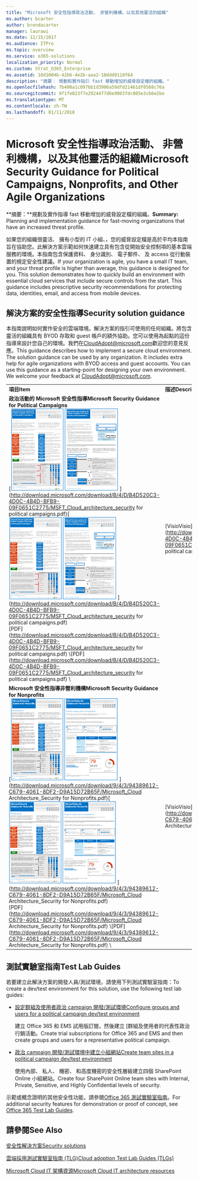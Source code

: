 ```yaml
---
title: "Microsoft 安全性指導政治活動、 非營利機構，以及其他靈活的組織"
ms.author: bcarter
author: brendacarter
manager: laurawi
ms.date: 12/15/2017
ms.audience: ITPro
ms.topic: overview
ms.service: o365-solutions
localization_priority: Normal
ms.custom: Strat_O365_Enterprise
ms.assetid: 10d1004b-42b6-4e2b-aaa2-18ddd9118f64
description: "摘要： 規劃和實作指引 fast 移動增加的威脅設定檔的組織。"
ms.openlocfilehash: 7b400a1c097bb1d3906a59dfd21461df0568c76a
ms.sourcegitcommit: 9f1fe023f7e2924477d6e9003fdc805e3cb6e2be
ms.translationtype: MT
ms.contentlocale: zh-TW
ms.lasthandoff: 01/11/2018
---
```

# <a name="microsoft-security-guidance-for-political-campaigns-nonprofits-and-other-agile-organizations"></a><span data-ttu-id="b77a2-103">Microsoft 安全性指導政治活動、 非營利機構，以及其他靈活的組織</span><span class="sxs-lookup"><span data-stu-id="b77a2-103">Microsoft Security Guidance for Political Campaigns, Nonprofits, and Other Agile Organizations</span></span>

 <span data-ttu-id="b77a2-104">**摘要：**規劃及實作指導 fast 移動增加的威脅設定檔的組織。</span><span class="sxs-lookup"><span data-stu-id="b77a2-104">**Summary:** Planning and implementation guidance for fast-moving organizations that have an increased threat profile.</span></span>
  
<span data-ttu-id="b77a2-p101">如果您的組織很靈活、 擁有小型的 IT 小組、，您的威脅設定檔是高於平均本指南旨在協助您。此解決方案示範如何快速建立具有包含從開始安全控制項的基本雲端服務的環境。本指南包含保護資料、 身分識別、 電子郵件、 及 access 從行動裝置的規定安全性建議。</span><span class="sxs-lookup"><span data-stu-id="b77a2-p101">If your organization is agile, you have a small IT team, and your threat profile is higher than average, this guidance is designed for you. This solution demonstrates how to quickly build an environment with essential cloud services that include secure controls from the start. This guidance includes prescriptive security recommendations for protecting data, identities, email, and access from mobile devices.</span></span>
  
## <a name="security-solution-guidance"></a><span data-ttu-id="b77a2-108">解決方案的安全性指導</span><span class="sxs-lookup"><span data-stu-id="b77a2-108">Security solution guidance</span></span>

<span data-ttu-id="b77a2-p102">本指南說明如何實作安全的雲端環境。解決方案的指引可使用的任何組織。將包含靈活的組織具有 BYOD 存取和 guest 帳戶的額外協助。您可以使用為起點的這份指導來設計您自己的環境。我們在[CloudAdopt@microsoft.com](mailto:CloudAdopt@microsoft.com)歡迎您的意見反應。</span><span class="sxs-lookup"><span data-stu-id="b77a2-p102">This guidance describes how to implement a secure cloud environment. The solution guidance can be used by any organization. It includes extra help for agile organizations with BYOD access and guest accounts. You can use this guidance as a starting-point for designing your own environment. We welcome your feedback at [CloudAdopt@microsoft.com](mailto:CloudAdopt@microsoft.com).</span></span> 
  
|||
|:-----|:-----|
|<span data-ttu-id="b77a2-114">**項目**</span><span class="sxs-lookup"><span data-stu-id="b77a2-114">**Item**</span></span> <br/> |<span data-ttu-id="b77a2-115">**描述**</span><span class="sxs-lookup"><span data-stu-id="b77a2-115">**Description**</span></span> <br/> |
|<span data-ttu-id="b77a2-116">**政治活動的 Microsoft 安全性指導**</span><span class="sxs-lookup"><span data-stu-id="b77a2-116">**Microsoft Security Guidance for Political Campaigns**</span></span> <br/> <span data-ttu-id="b77a2-117">[![浮動海報縮圖應該要充分設定。](images/d370ce28-ca40-4930-9a2c-907312aa06c8.png)          ](http://download.microsoft.com/download/B/4/D/B4D520C3-4D0C-4B4D-BFB9-09F0651C2775/MSFT_Cloud_architecture_security for political campaigns.pdf)</span><span class="sxs-lookup"><span data-stu-id="b77a2-117">[![Thumb nail for mini poster set.](images/d370ce28-ca40-4930-9a2c-907312aa06c8.png)          ](http://download.microsoft.com/download/B/4/D/B4D520C3-4D0C-4B4D-BFB9-09F0651C2775/MSFT_Cloud_architecture_security for political campaigns.pdf)</span></span> <br/> <span data-ttu-id="b77a2-118">[PDF](http://download.microsoft.com/download/B/4/D/B4D520C3-4D0C-4B4D-BFB9-09F0651C2775/MSFT_Cloud_architecture_security for political campaigns.pdf)  \\</span><span class="sxs-lookup"><span data-stu-id="b77a2-118">[PDF](http://download.microsoft.com/download/B/4/D/B4D520C3-4D0C-4B4D-BFB9-09F0651C2775/MSFT_Cloud_architecture_security for political campaigns.pdf)  \\</span></span>| [<span data-ttu-id="b77a2-119">Visio</span><span class="sxs-lookup"><span data-stu-id="b77a2-119">Visio</span></span>](http://download.microsoft.com/download/B/4/D/B4D520C3-4D0C-4B4D-BFB9-09F0651C2775/MSFT_Cloud_architecture_security for political campaigns.vsdx) <br/> |<span data-ttu-id="b77a2-p103">這份指導做為範例使用政治 campaign 組織。任何環境中使用這份指導為起點。</span><span class="sxs-lookup"><span data-stu-id="b77a2-p103">This guidance uses a political campaign organization as an example. Use this guidance as a starting point for any environment.</span></span>  <br/> |
|<span data-ttu-id="b77a2-122">**Microsoft 安全性指導非營利機構**</span><span class="sxs-lookup"><span data-stu-id="b77a2-122">**Microsoft Security Guidance for Nonprofits**</span></span> <br/> <span data-ttu-id="b77a2-123">[![可下載的檔案的縮圖影像](images/e4784889-1c69-4067-9a8f-31d31d1eceea.png)          ](http://download.microsoft.com/download/9/4/3/94389612-C679-4061-8DF2-D9A15D72B65F/Microsoft_Cloud Architecture_Security for Nonprofits.pdf)</span><span class="sxs-lookup"><span data-stu-id="b77a2-123">[![Thumnail image for downloadable file](images/e4784889-1c69-4067-9a8f-31d31d1eceea.png)          ](http://download.microsoft.com/download/9/4/3/94389612-C679-4061-8DF2-D9A15D72B65F/Microsoft_Cloud Architecture_Security for Nonprofits.pdf)</span></span> <br/> <span data-ttu-id="b77a2-124">[PDF](http://download.microsoft.com/download/9/4/3/94389612-C679-4061-8DF2-D9A15D72B65F/Microsoft_Cloud Architecture_Security for Nonprofits.pdf)  \\</span><span class="sxs-lookup"><span data-stu-id="b77a2-124">[PDF](http://download.microsoft.com/download/9/4/3/94389612-C679-4061-8DF2-D9A15D72B65F/Microsoft_Cloud Architecture_Security for Nonprofits.pdf)  \\</span></span>| [<span data-ttu-id="b77a2-125">Visio</span><span class="sxs-lookup"><span data-stu-id="b77a2-125">Visio</span></span>](http://download.microsoft.com/download/9/4/3/94389612-C679-4061-8DF2-D9A15D72B65F/Microsoft_Cloud Architecture_Security for Nonprofits.vsdx) <br/> |<span data-ttu-id="b77a2-p104">本指南稍微修訂非營利組織。例如，它會參照非營利 Office 365 計劃。技術指南是政治 campaign 解決方案指南相同。</span><span class="sxs-lookup"><span data-stu-id="b77a2-p104">This guide is slightly revised for nonprofit organizations. For example, it references Office 365 Nonprofit plans. The technical guidance is the same as the political campaign solution guide.</span></span>  <br/> |
   
## <a name="test-lab-guides"></a><span data-ttu-id="b77a2-129">測試實驗室指南</span><span class="sxs-lookup"><span data-stu-id="b77a2-129">Test Lab Guides</span></span>

<span data-ttu-id="b77a2-130">若要建立此解決方案的開發人員/測試環境，請使用下列測試實驗室指南：</span><span class="sxs-lookup"><span data-stu-id="b77a2-130">To create a dev/test environment for this solution, use the following test lab guides:</span></span> 
  
- [<span data-ttu-id="b77a2-131">設定群組及使用者政治 campaign 開發/測試環境</span><span class="sxs-lookup"><span data-stu-id="b77a2-131">Configure groups and users for a political campaign dev/test environment</span></span>](configure-groups-and-users-for-a-political-campaign-dev-test-environment.md)
    
     <span data-ttu-id="b77a2-132">建立 Office 365 和 EMS 試用版訂閱，然後建立 [群組及使用者的代表性政治行銷活動。</span><span class="sxs-lookup"><span data-stu-id="b77a2-132">Create trial subscriptions for Office 365 and EMS and then create groups and users for a representative political campaign.</span></span>
    
- [<span data-ttu-id="b77a2-133">政治 campaign 開發/測試環境中建立小組網站</span><span class="sxs-lookup"><span data-stu-id="b77a2-133">Create team sites in a political campaign dev/test environment</span></span>](create-team-sites-in-a-political-campaign-dev-test-environment.md)
    
    <span data-ttu-id="b77a2-134">使用內部、 私人、 機密、 和高度機密的安全性層級建立四個 SharePoint Online 小組網站。</span><span class="sxs-lookup"><span data-stu-id="b77a2-134">Create four SharePoint Online team sites with Internal, Private, Sensitive, and Highly Confidential levels of security.</span></span>
    
<span data-ttu-id="b77a2-135">示範或概念證明的其他安全性功能，請參閱[Office 365 測試實驗室指南](http://aka.ms/o365tlgs)。</span><span class="sxs-lookup"><span data-stu-id="b77a2-135">For additional security features for demonstration or proof of concept, see [Office 365 Test Lab Guides](http://aka.ms/o365tlgs).</span></span>
  
## <a name="see-also"></a><span data-ttu-id="b77a2-136">請參閱</span><span class="sxs-lookup"><span data-stu-id="b77a2-136">See Also</span></span>

[<span data-ttu-id="b77a2-137">安全性解決方案</span><span class="sxs-lookup"><span data-stu-id="b77a2-137">Security solutions</span></span>](security-solutions.md)
  
[<span data-ttu-id="b77a2-138">雲端採用測試實驗室指南 (TLG)</span><span class="sxs-lookup"><span data-stu-id="b77a2-138">Cloud adoption Test Lab Guides (TLGs)</span></span>](cloud-adoption-test-lab-guides-tlgs.md)
  
[<span data-ttu-id="b77a2-139">Microsoft Cloud IT 架構資源</span><span class="sxs-lookup"><span data-stu-id="b77a2-139">Microsoft Cloud IT architecture resources</span></span>](microsoft-cloud-it-architecture-resources.md)



